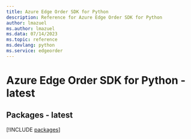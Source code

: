 ```yaml
---
title: Azure Edge Order SDK for Python
description: Reference for Azure Edge Order SDK for Python
author: lmazuel
ms.author: lmazuel
ms.data: 07/14/2023
ms.topic: reference
ms.devlang: python
ms.service: edgeorder
---
```

# Azure Edge Order SDK for Python - latest
## Packages - latest
[!INCLUDE [packages](edge-order-index.md)]